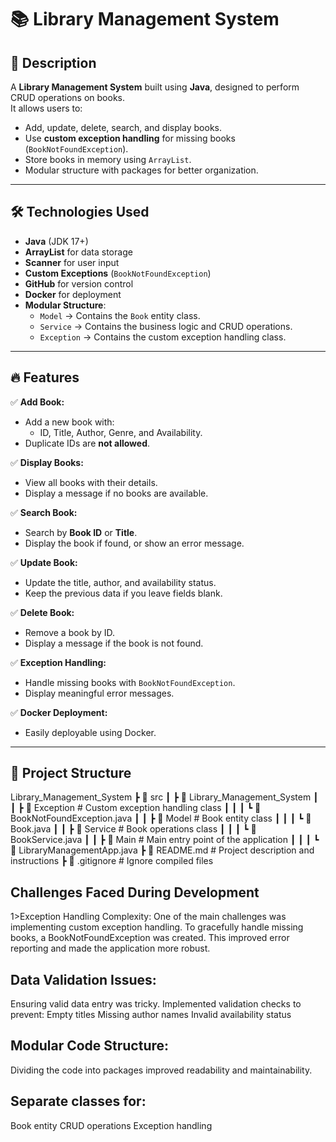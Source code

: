 # 📚 Library Management System

## 🚀 Description
A **Library Management System** built using **Java**, designed to perform CRUD operations on books.  
It allows users to:
- Add, update, delete, search, and display books.  
- Use **custom exception handling** for missing books (`BookNotFoundException`).  
- Store books in memory using `ArrayList`.  
- Modular structure with packages for better organization.  

---

## 🛠️ Technologies Used
- **Java** (JDK 17+)
- **ArrayList** for data storage
- **Scanner** for user input
- **Custom Exceptions** (`BookNotFoundException`)
- **GitHub** for version control
- **Docker** for deployment
- **Modular Structure**:
  - `Model` → Contains the `Book` entity class.
  - `Service` → Contains the business logic and CRUD operations.
  - `Exception` → Contains the custom exception handling class.

---

## 🔥 Features
✅ **Add Book:**  
- Add a new book with:  
  - ID, Title, Author, Genre, and Availability.  
- Duplicate IDs are **not allowed**.  

✅ **Display Books:**  
- View all books with their details.  
- Display a message if no books are available.  

✅ **Search Book:**  
- Search by **Book ID** or **Title**.  
- Display the book if found, or show an error message.  

✅ **Update Book:**  
- Update the title, author, and availability status.  
- Keep the previous data if you leave fields blank.  

✅ **Delete Book:**  
- Remove a book by ID.  
- Display a message if the book is not found.  

✅ **Exception Handling:**  
- Handle missing books with `BookNotFoundException`.  
- Display meaningful error messages.  

✅ **Docker Deployment:**  
- Easily deployable using Docker.  

---

## 📁 Project Structure

 Library_Management_System ┣ 📂 src ┃ ┣ 📂 Library_Management_System ┃ ┃ ┣ 📂 Exception # Custom exception handling class ┃ ┃ ┃ ┗ 📜 BookNotFoundException.java ┃ ┃ 
 ┣ 📂 Model # Book entity class ┃ ┃ ┃ ┗ 📜 Book.java ┃ ┃ ┣ 📂 Service # Book operations class ┃ ┃ ┃ ┗ 📜 BookService.java ┃ ┃ ┣ 📂 Main # Main entry point of the application
 ┃ ┃ ┃ ┗ 📜 LibraryManagementApp.java ┣ 📜 README.md # Project description and instructions ┣ 📜 .gitignore # Ignore compiled files



##  Challenges Faced During Development
1>Exception Handling Complexity:
One of the main challenges was implementing custom exception handling.
To gracefully handle missing books, a BookNotFoundException was created.
This improved error reporting and made the application more robust.

## Data Validation Issues:
Ensuring valid data entry was tricky.
Implemented validation checks to prevent:
Empty titles
Missing author names
Invalid availability status
## Modular Code Structure:
Dividing the code into packages improved readability and maintainability.

## Separate classes for:
Book entity
CRUD operations
Exception handling

